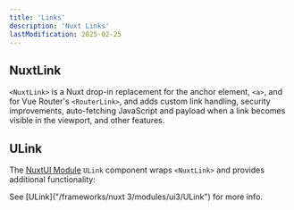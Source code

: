 ```yaml
---
title: 'Links'
description: 'Nuxt Links'
lastModification: 2025-02-25
---
```


## NuxtLink

`<NuxtLink>` is a Nuxt drop-in replacement for the anchor element, `<a>`, and for Vue Router's `<RouterLink>`, and adds custom link handling, security improvements, auto-fetching JavaScript and payload when a link becomes visible in the viewport, and other features.

## ULink

The [NuxtUI Module](https://ui.nuxt.com/) `ULink` component wraps `<NuxtLink>` and provides additional functionality:

See [ULink]("/frameworks/nuxt 3/modules/ui3/ULink") for more info.
